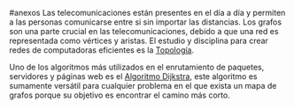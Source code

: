 #anexos
Las telecomunicaciones están presentes en el día a día y permiten a las personas comunicarse entre si sin importar las distancias. Los grafos son una parte crucial en las telecomunicaciones, debido a que una red es representada como vértices y aristas. El estudio y disciplina para crear redes de computadoras eficientes es la [Topología](Topología.md).

Uno de los algoritmos más utilizados en el enrutamiento de paquetes, servidores y páginas web es el [Algoritmo Dijkstra](), este algoritmo es sumamente versátil para cualquier problema en el que exista un mapa de grafos porque su objetivo es encontrar el camino más corto.
